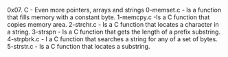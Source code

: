 0x07. C - Even more pointers, arrays and strings
0-memset.c - Is a  function that fills memory with a constant byte.
1-memcpy.c -Is a C function that copies memory area.
2-strchr.c - Is a C function that locates a character in a string.
3-strspn - Is a C function that gets the length of a prefix substring.
4-strpbrk.c - I a C function that searches a string for any of a set of bytes.
5-strstr.c - Is a C function that locates a substring.
